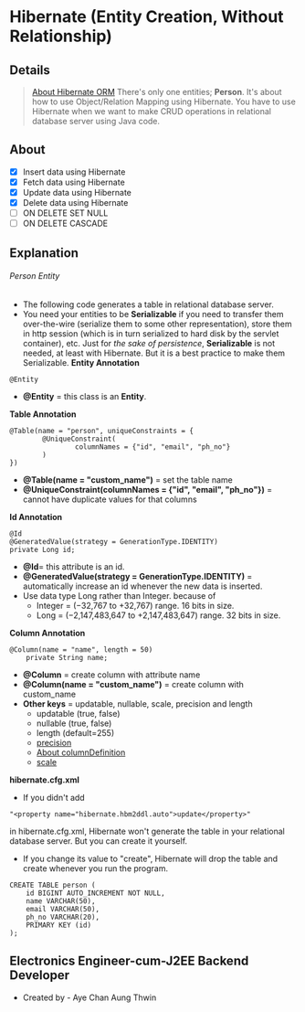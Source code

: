 # Hibernate (Entity Creation, Without Relationship)
## Details
> [About Hibernate ORM](https://hibernate.org/orm/)
> There's only one entities; **Person**.
> It's about how to use Object/Relation Mapping using Hibernate.
> You have to use Hibernate when we want to make CRUD operations in relational database server using Java code.

## About
- [X] Insert data using Hibernate
- [X] Fetch data using Hibernate
- [X] Update data using Hibernate
- [X] Delete data using Hibernate
- [ ] ON DELETE SET NULL
- [ ] ON DELETE CASCADE

## Explanation
###### Person Entity ######
- The following code generates a table in relational database server.
- You need your entities to be **Serializable** if you need to transfer them over-the-wire (serialize them to some other representation), store them in http session (which is in turn serialized to hard disk by the servlet container), etc. Just for _the sake of persistence_, **Serializable** is not needed, at least with Hibernate. But it is a best practice to make them Serializable.
__Entity Annotation__
```
@Entity
```
   - **@Entity** = this class is an **Entity**. 

__Table Annotation__
```
@Table(name = "person", uniqueConstraints = {
		@UniqueConstraint(
				columnNames = {"id", "email", "ph_no"}
		)
})
```
   - **@Table(name = "custom_name")** = set the table name
   - **@UniqueConstraint(columnNames = {"id", "email", "ph_no"})** = cannot have duplicate values for that columns

__Id Annotation__
```
@Id
@GeneratedValue(strategy = GenerationType.IDENTITY)
private Long id;  
```
  - **@Id**= this attribute is an id.
  - **@GeneratedValue(strategy = GenerationType.IDENTITY)** = automatically increase an id whenever the new data is inserted.
  - Use data type Long rather than Integer. because of
     - Integer = (−32,767 to +32,767) range. 16 bits in size.
     - Long = (−2,147,483,647 to +2,147,483,647) range. 32 bits in size.

__Column Annotation__
```
@Column(name = "name", length = 50)
	private String name;
```
   - **@Column** = create column with attribute name
   - **@Column(name = "custom_name")** = create column with custom_name
   - **Other keys** = updatable, nullable, scale, precision and length
      - updatable (true, false)
      - nullable (true, false)
      - length (default=255)
      - [precision](https://stackoverflow.com/questions/4078559/how-to-specify-doubles-precision-on-hibernate)
      - [About columnDefinition](https://stackoverflow.com/questions/16078681/what-properties-does-column-columndefinition-make-redundant)
      - [scale](https://stackoverflow.com/questions/4078559/how-to-specify-doubles-precision-on-hibernate)

__hibernate.cfg.xml__
- If you didn't add
```
"<property name="hibernate.hbm2ddl.auto">update</property>"
```
in hibernate.cfg.xml, Hibernate won't generate the table in your relational database server. But you can create it yourself.
- If you change its value to "create", Hibernate will drop the table and create whenever you run the program.
```
CREATE TABLE person (
	id BIGINT AUTO_INCREMENT NOT NULL,
	name VARCHAR(50),
	email VARCHAR(50),
	ph_no VARCHAR(20),
	PRIMARY KEY (id)
);
```
## Electronics Engineer-cum-J2EE Backend Developer ##
-  Created by - Aye Chan Aung Thwin
